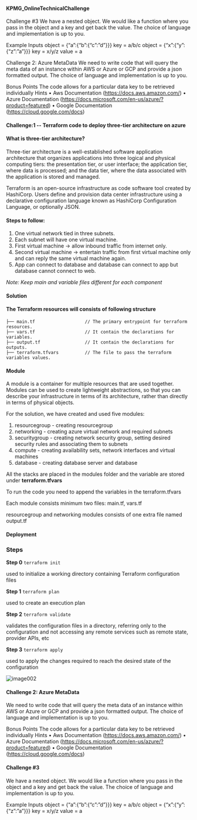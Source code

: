 #### KPMG_OnlineTechnicalChallenge

Challenge #3
We have a nested object. We would like a function where you pass in the object and a key and get back the value. The choice of language and implementation is up to you.

Example Inputs object = {“a”:{“b”:{“c”:”d”}}} key = a/b/c object = {“x”:{“y”:{“z”:”a”}}} key = x/y/z value = a

Challenge 2: Azure MetaData
We need to write code that will query the meta data of an instance within AWS or Azure or GCP and provide a json formatted output. The choice of language and implementation is up to you.

Bonus Points The code allows for a particular data key to be retrieved individually Hints • Aws Documentation (https://docs.aws.amazon.com/) • Azure Documentation (https://docs.microsoft.com/en-us/azure/?product=featured) • Google Documentation (https://cloud.google.com/docs)

#### Challenge:1 -- Terraform code to deploy three-tier architecture on azure

#### What is three-tier architecture?
Three-tier architecture is a well-established software application architecture that organizes applications into three logical and physical computing tiers: the presentation tier, or user interface; the application tier, where data is processed; and the data tier, where the data associated with the application is stored and managed.

Terraform is an open-source infrastructure as code software tool created by HashiCorp. Users define and provision data center infrastructure using a declarative configuration language known as HashiCorp Configuration Language, or optionally JSON.


#### Steps to follow:
1. One virtual network tied in three subnets.
2. Each subnet will have one virtual machine.
3. First virtual machine -> allow inbound traffic from internet only.
4. Second virtual machine -> entertain traffic from first virtual machine only and can reply the same virtual machine again.
5. App can connect to database and database can connect to app but database cannot connect to web.

_Note: Keep main and variable files different for each component_

#### Solution

#### The Terraform resources will consists of following structure

```
├── main.tf                   // The primary entrypoint for terraform resources.
├── vars.tf                   // It contain the declarations for variables.
├── output.tf                 // It contain the declarations for outputs.
├── terraform.tfvars          // The file to pass the terraform variables values.
```

#### Module

A module is a container for multiple resources that are used together. Modules can be used to create lightweight abstractions, so that you can describe your infrastructure in terms of its architecture, rather than directly in terms of physical objects.

For the solution, we have created and used five modules:
1. resourcegroup - creating resourcegroup
2. networking - creating azure virtual network and required subnets
3. securitygroup - creating network security group, setting desired security rules and associating them to subnets
4. compute - creating availability sets, network interfaces and virtual machines
5. database - creating database server and database

All the stacks are placed in the modules folder and the variable are stored under **terraform.tfvars**

To run the code you need to append the variables in the terraform.tfvars

Each module consists minimum two files: main.tf, vars.tf

resourcegroup and networking modules consists of one extra file named output.tf

#### Deployment

### Steps

**Step 0** `terraform init`

used to initialize a working directory containing Terraform configuration files

**Step 1** `terraform plan`

used to create an execution plan

**Step 2** `terraform validate`

validates the configuration files in a directory, referring only to the configuration and not accessing any remote services such as remote state, provider APIs, etc

**Step 3** `terraform apply`

used to apply the changes required to reach the desired state of the configuration


![image002](https://user-images.githubusercontent.com/48742081/212646165-51567cf9-b09a-4767-b0bf-feed74d3318d.png)


#### Challenge 2: Azure MetaData

We need to write code that will query the meta data of an instance within AWS or Azure or GCP and provide a json formatted output. 
The choice of language and implementation is up to you.

Bonus Points
The code allows for a particular data key to be retrieved individually
Hints
•         Aws Documentation (https://docs.aws.amazon.com/)
•         Azure Documentation (https://docs.microsoft.com/en-us/azure/?product=featured)
•         Google Documentation (https://cloud.google.com/docs)


#### Challenge #3

We have a nested object. We would like a function where you pass in the object and a key and get back the value. 
The choice of language and implementation is up to you.

Example Inputs
object = {“a”:{“b”:{“c”:”d”}}}
key = a/b/c
object = {“x”:{“y”:{“z”:”a”}}}
key = x/y/z
value = a


